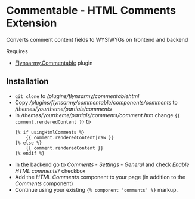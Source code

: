 # Commentable - HTML Comments Extension

Converts comment content fields to WYSIWYGs on frontend and backend

Requires
* [Flynsarmy.Commentable](https://octobercms.com/plugin/flynsarmy-commentable) plugin 

## Installation

* `git clone` to */plugins/flynsarmy/commentablehtml*
* Copy */plugins/flynsarmy/commentable/components/comments* to */themes/yourtheme/partials/comments*
* In */themes/yourtheme/partials/comments/comment.htm* change `{{ comment.renderedContent }}` to
  ```
  {% if usingHtmlComments %}
      {{ comment.renderedContent|raw }}
  {% else %}
      {{ comment.renderedContent }}
  {% endif %}
  ```
* In the backend go to *Comments - Settings - General* and check *Enable HTML comments?* checkbox
* Add the *HTML Comments* component to your page (in addition to the *Comments* component)
* Continue using your existing `{% component 'comments' %}` markup.
